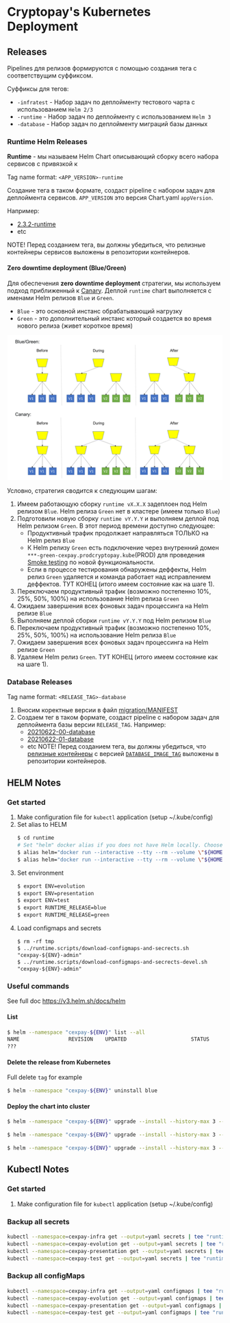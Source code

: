 # Cryptopay's Kubernetes Deployment

## Releases

Pipelines для релизов формируются с помощью создания тега с соответствущим суффиксом.

Суффиксы для тегов:

* `-infratest` - Набор задач по деплойменту тестового чарта с использованием `Helm 2/3`
* `-runtime` - Набор задач по деплойменту с использованием `Helm 3`
* `-database` -  Набор задач по деплойменту миграций базы данных

### Runtime Helm Releases

**Runtime** - мы называем Helm Chart описывающий сборку всего набора сервисов с привязкой к 

Tag name format: `<APP_VERSION>-runtime`

Создание тега в таком формате, создаст pipeline с набором задач для деплоймента сервисов. `APP_VERSION` это версия Chart.yaml `appVersion`.

Например:
* [2.3.2-runtime](https://gitlab.wnb:28443/cexpay/devops/kubernetes-deployment/-/tags/2.3.2-runtime)
* etc

NOTE! Перед созданием тега, вы должны убедиться, что релизные контейнеры сервисов выложены в репозитории контейнеров.

#### Zero downtime deployment (Blue/Green)

Для обеспечения **zero downtime deployment** стратегии, мы используем подход приближенный к [Canary](https://martinfowler.com/bliki/CanaryRelease.html). Деплой `runtime` chart выполняется с именами Helm релизов `Blue` и `Green`.

* `Blue` - это основной инстанс обрабатывающий нагрузку
* `Green` - это дополнительный инстанс который создается во время нового релиза (живет короткое время)

![zero-downtime-deployment-strategy.png](./README.files/zero-downtime-deployment-strategy.png)

Условно, стратегия сводится к следующим шагам:

1. Имеем работающую сборку `runtime vX.X.X` задеплоен под Helm релизом `Blue`. Helm релиза `Green` нет в кластере (имеем только `Blue`)
1. Подготовили новую сборку `runtime vY.Y.Y` и выполняем деплой под Helm релизом `Green`. В этот период времени доступно следующее:
	* Продуктивный трафик продолжает направляться ТОЛЬКО на Helm релиз `Blue`
	* К Helm релизу `Green` есть подключение через внутренний домен `***-green-cexpay.prodcryptopay.kube`(PROD) для проведения [Smoke testing](https://en.wikipedia.org/wiki/Smoke_testing_(software)) по новой функциональности.
	* Если в процессе тестирования обнаружены деффекты, Helm релиз `Green` удаляется и команда работает над исправлением деффектов. ТУТ КОНЕЦ (итого имеем состояние как на шаге 1).
1. Переключаем продуктивный трафик (возможно постепенно 10%, 25%, 50%, 100%) на использование Helm релиза `Green`
1. Ожидаем завершения всех фоновых задач процессинга на Helm релизе `Blue`
1. Выполняем деплой сборки `runtime vY.Y.Y` под Helm релизом `Blue`
1. Переключаем продуктивный трафик (возможно постепенно 10%, 25%, 50%, 100%) на использование Helm релиза `Blue`
1. Ожидаем завершения всех фоновых задач процессинга на Helm релизе `Green`
1. Удаляем Helm релиз `Green`. ТУТ КОНЕЦ (итого имеем состояние как на шаге 1).


### Database Releases

Tag name format: `<RELEASE_TAG>-database`

1. Вносим коректные версии в файл [migration/MANIFEST](./migration/MANIFEST)
1. Создаем тег в таком формате, создаст pipeline с набором задач для деплоймента базы версии `RELEASE_TAG`.
	Например:
	* [20210622-00-database](https://gitlab.wnb:28443/cexpay/devops/kubernetes-deployment/-/tags/20210622-00-database)
	* [20210622-01-database](https://gitlab.wnb:28443/cexpay/devops/kubernetes-deployment/-/tags/20210622-01-database)
	* etc
	NOTE! Перед созданием тега, вы должны убедиться, что [релизные контейнеры](https://gitlab.wnb:28443/cexpay/database/pipelines) с версией [`DATABASE_IMAGE_TAG`](https://gitlab.wnb:28443/cexpay/database/-/tags) выложены в репозитории контейнеров.

## HELM Notes

### Get started
1. Make configuration file for `kubectl` application (setup ~/.kube/config)
1. Set alias to HELM
	```bash
	$ cd runtime
	# Set "helm" docker alias if you does not have Helm locally. Choose one of following:
	$ alias helm="docker run --interactive --tty --rm --volume \"${HOME}/.kube/config:/root/.kube/config\" --volume \"$(pwd):/apps\" --entrypoint /usr/bin/helm docker-cexpay.infra.kube/cexiolabs/docker/helm3/snapshot:master.dcb37861"
	$ alias helm="docker run --interactive --tty --rm --volume \"${HOME}/.kube/config:/root/.kube/config\" --volume \"$(pwd):/apps\" alpine/helm:3.2.0"
	```
1. Set environment
	```bash
	$ export ENV=evolution
	$ export ENV=presentation
	$ export ENV=test
	$ export RUNTIME_RELEASE=blue
	$ export RUNTIME_RELEASE=green
	```
1. Load configmaps and secrets
	```shell
	$ rm -rf tmp
	$ ../runtime.scripts/download-configmaps-and-secrects.sh "cexpay-${ENV}-admin"
	$ ../runtime.scripts/download-configmaps-and-secrects-devel.sh "cexpay-${ENV}-admin"
	```

### Useful commands
See full doc https://v3.helm.sh/docs/helm

#### List
```bash
$ helm --namespace "cexpay-${ENV}" list --all
NAME             	REVISION	UPDATED                 	STATUS  	CHART                  	APP VERSION	NAMESPACE
???
```

#### Delete the release from Kubernetes
Full delete `tag` for example
```bash
$ helm --namespace "cexpay-${ENV}" uninstall blue
```

#### Deploy the chart into cluster
```bash
$ helm --namespace "cexpay-${ENV}" upgrade --install --history-max 3 --values "values-base.yaml" --values "values.${ENV}.yaml" blue .
```

```bash
$ helm --namespace "cexpay-${ENV}" upgrade --install --history-max 3 --values "values-base.yaml" --values "values.${ENV}.yaml" --set "application.processing.serviceImage=docker-cexpay.infra.kube/cexpay/cpservice/snapshot" --set "application.processing.tag=2-1-38-hotfix" blue .
```

```bash
$ helm --namespace "cexpay-${ENV}" upgrade --install --history-max 3 --values "values-base.yaml" --values "values.${ENV}.yaml" --set "application.processing.tag=master" --set "application.api.tag=master" blue .
```


## Kubectl Notes

### Get started
1. Make configuration file for `kubectl` application (setup ~/.kube/config)

### Backup all secrets

```bash
kubectl --namespace=cexpay-infra get --output=yaml secrets | tee "runtime.secrets/backup$(date '+%Y%m%d%H%M%S')-cexpay-infra-secrets.yaml"
kubectl --namespace=cexpay-evolution get --output=yaml secrets | tee "runtime.secrets/backup$(date '+%Y%m%d%H%M%S')-cexpay-evolution-secrets.yaml"
kubectl --namespace=cexpay-presentation get --output=yaml secrets | tee "runtime.secrets/backup$(date '+%Y%m%d%H%M%S')-cexpay-presentation-secrets.yaml"
kubectl --namespace=cexpay-test get --output=yaml secrets | tee "runtime.secrets/backup$(date '+%Y%m%d%H%M%S')-cexpay-test-secrets.yaml"
```

### Backup all configMaps

```bash
kubectl --namespace=cexpay-infra get --output=yaml configmaps | tee "runtime.configmaps/backup$(date '+%Y%m%d%H%M%S')-cexpay-infra-configmaps.yaml"
kubectl --namespace=cexpay-evolution get --output=yaml configmaps | tee "runtime.configmaps/backup$(date '+%Y%m%d%H%M%S')-cexpay-evolution-configmaps.yaml"
kubectl --namespace=cexpay-presentation get --output=yaml configmaps | tee "runtime.configmaps/backup$(date '+%Y%m%d%H%M%S')-cexpay-presentation-configmaps.yaml"
kubectl --namespace=cexpay-test get --output=yaml configmaps | tee "runtime.configmaps/backup$(date '+%Y%m%d%H%M%S')-cexpay-test-configmaps.yaml"
```

